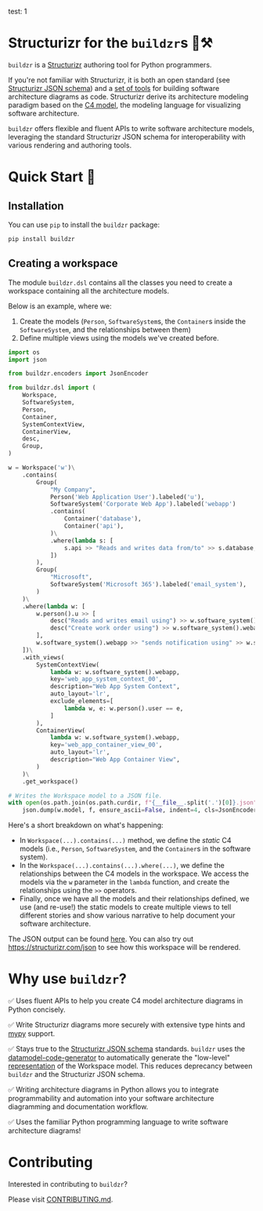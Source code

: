 test: 1
# Structurizr for the `buildzr`s 🧱⚒️

`buildzr` is a [Structurizr](https://structurizr.com/) authoring tool for Python programmers.

If you're not familiar with Structurizr, it is both an open standard (see [Structurizr JSON schema](https://github.com/structurizr/json)) and a [set of tools](https://docs.structurizr.com/usage) for building software architecture diagrams as code. Structurizr derive its architecture modeling paradigm based on the [C4 model](https://c4model.com/), the modeling language for visualizing software architecture.

`buildzr` offers flexible and fluent APIs to write software architecture models,
leveraging the standard Structurizr JSON schema for interoperability with
various rendering and authoring tools.

# Quick Start 🚀

## Installation

You can use `pip` to install the `buildzr` package:

```bash
pip install buildzr
```

## Creating a workspace

The module `buildzr.dsl` contains all the classes you need to create a workspace containing all the architecture models.

Below is an example, where we:
1. Create the models (`Person`, `SoftwareSystem`s, the `Container`s inside the `SoftwareSystem`, and the relationships between them)
2. Define multiple views using the models we've created before.

```python
import os
import json

from buildzr.encoders import JsonEncoder

from buildzr.dsl import (
    Workspace,
    SoftwareSystem,
    Person,
    Container,
    SystemContextView,
    ContainerView,
    desc,
    Group,
)

w = Workspace('w')\
    .contains(
        Group(
            "My Company",
            Person('Web Application User').labeled('u'),
            SoftwareSystem('Corporate Web App').labeled('webapp')
            .contains(
                Container('database'),
                Container('api'),
            )\
            .where(lambda s: [
                s.api >> "Reads and writes data from/to" >> s.database,
            ])
        ),
        Group(
            "Microsoft",
            SoftwareSystem('Microsoft 365').labeled('email_system'),
        )
    )\
    .where(lambda w: [
        w.person().u >> [
            desc("Reads and writes email using") >> w.software_system().email_system,
            desc("Create work order using") >> w.software_system().webapp,
        ],
        w.software_system().webapp >> "sends notification using" >> w.software_system().email_system,
    ])\
    .with_views(
        SystemContextView(
            lambda w: w.software_system().webapp,
            key='web_app_system_context_00',
            description="Web App System Context",
            auto_layout='lr',
            exclude_elements=[
                lambda w, e: w.person().user == e,
            ]
        ),
        ContainerView(
            lambda w: w.software_system().webapp,
            key='web_app_container_view_00',
            auto_layout='lr',
            description="Web App Container View",
        )
    )\
    .get_workspace()

# Writes the Workspace model to a JSON file.
with open(os.path.join(os.path.curdir, f"{__file__.split('.')[0]}.json"), 'w', encoding='utf-8') as f:
    json.dump(w.model, f, ensure_ascii=False, indent=4, cls=JsonEncoder)
```

Here's a short breakdown on what's happening:
- In `Workspace(...).contains(...)` method, we define the _static_ C4 models (i.e., `Person`, `SoftwareSystem`, and the `Container`s in the software system).
- In the `Workspace(...).contains(...).where(...)`, we define the relationships between the C4 models in the workspace. We access the models via the `w` parameter in the `lambda` function, and create the relationships using the `>>` operators.
- Finally, once we have all the models and their relationships defined, we use (and re-use!) the static models to create multiple views to tell different stories and show various narrative to help document your software architecture.

The JSON output can be found [here](examples/system_context_and_container_view.json). You can also try out https://structurizr.com/json to see how this workspace will be rendered.

# Why use `buildzr`?

✅ Uses fluent APIs to help you create C4 model architecture diagrams in Python concisely.

✅ Write Structurizr diagrams more securely with extensive type hints and [mypy](https://mypy-lang.org) support.

✅ Stays true to the [Structurizr JSON schema](https://mypy-lang.org/) standards. `buildzr` uses the [datamodel-code-generator](https://github.com/koxudaxi/datamodel-code-generator) to automatically generate the "low-level" [representation](buildzr/models/models.py) of the Workspace model. This reduces deprecancy between `buildzr` and the Structurizr JSON schema.

✅ Writing architecture diagrams in Python allows you to integrate programmability and automation into your software architecture diagramming and documentation workflow.

✅ Uses the familiar Python programming language to write software architecture diagrams!

# Contributing

Interested in contributing to `buildzr`?

Please visit [CONTRIBUTING.md](CONTRIBUTING.md).
